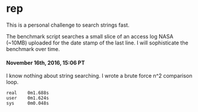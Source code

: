 # rep

This is a personal challenge to search strings fast.

The benchmark script searches a small slice of an access log NASA (~10MB)
uploaded for the date stamp of the last line. I will sophisticate the benchmark
over time.

#### November 16th, 2016, 15:06 PT

I know nothing about string searching. I wrote a brute force n^2 comparison
loop.

````
real    0m1.688s
user    0m1.624s
sys     0m0.048s
````
